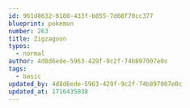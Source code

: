 ```yaml
---
id: 961d8632-8108-433f-b855-7d08f70cc377
blueprint: pokemon
number: 263
title: Zigzagoon
types:
  - normal
author: 4d8d6ede-5963-429f-9c2f-74b897007e0c
tags:
  - basic
updated_by: 4d8d6ede-5963-429f-9c2f-74b897007e0c
updated_at: 1716435038
---
```

